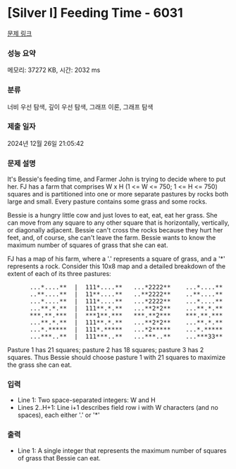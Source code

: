 # [Silver I] Feeding Time - 6031 

[문제 링크](https://www.acmicpc.net/problem/6031) 

### 성능 요약

메모리: 37272 KB, 시간: 2032 ms

### 분류

너비 우선 탐색, 깊이 우선 탐색, 그래프 이론, 그래프 탐색

### 제출 일자

2024년 12월 26일 21:05:42

### 문제 설명

<p>It's Bessie's feeding time, and Farmer John is trying to decide where to put her. FJ has a farm that comprises W x H (1 <= W <= 750; 1 <= H <= 750) squares and is partitioned into one or more separate pastures by rocks both large and small. Every pasture contains some grass and some rocks.</p>

<p>Bessie is a hungry little cow and just loves to eat, eat, eat her grass. She can move from any square to any other square that is horizontally, vertically, or diagonally adjacent. Bessie can't cross the rocks because they hurt her feet, and, of course, she can't leave the farm. Bessie wants to know the maximum number of squares of grass that she can eat.</p>

<p>FJ has a map of his farm, where a '.' represents a square of grass, and a '*' represents a rock. Consider this 10x8 map and a detailed breakdown of the extent of each of its three pastures:</p>

<pre>      ...*....**  |  111*....**   ...*2222**    ...*....**
      ..**....**  |  11**....**   ..**2222**    ..**....**
      ...*....**  |  111*....**   ...*2222**    ...*....**
      ...**.*.**  |  111**.*.**   ...**2*2**    ...**.*.**
      ***.**.***  |  ***1**.***   ***.**2***    ***.**.***
      ...**.*.**  |  111**.*.**   ...**2*2**    ...**.*.**
      ...*.*****  |  111*.*****   ...*2*****    ...*.*****
      ...***..**  |  111***..**   ...***..**    ...***33**</pre>

<p>Pasture 1 has 21 squares; pasture 2 has 18 squares; pasture 3 has 2 squares. Thus Bessie should choose pasture 1 with 21 squares to maximize the grass she can eat.</p>

### 입력 

 <ul>
	<li>Line 1: Two space-separated integers: W and H</li>
	<li>Lines 2..H+1: Line i+1 describes field row i with W characters (and no spaces), each either '.' or '*'</li>
</ul>

<p> </p>

### 출력 

 <ul>
	<li>Line 1: A single integer that represents the maximum number of squares of grass that Bessie can eat.</li>
</ul>

<p> </p>

